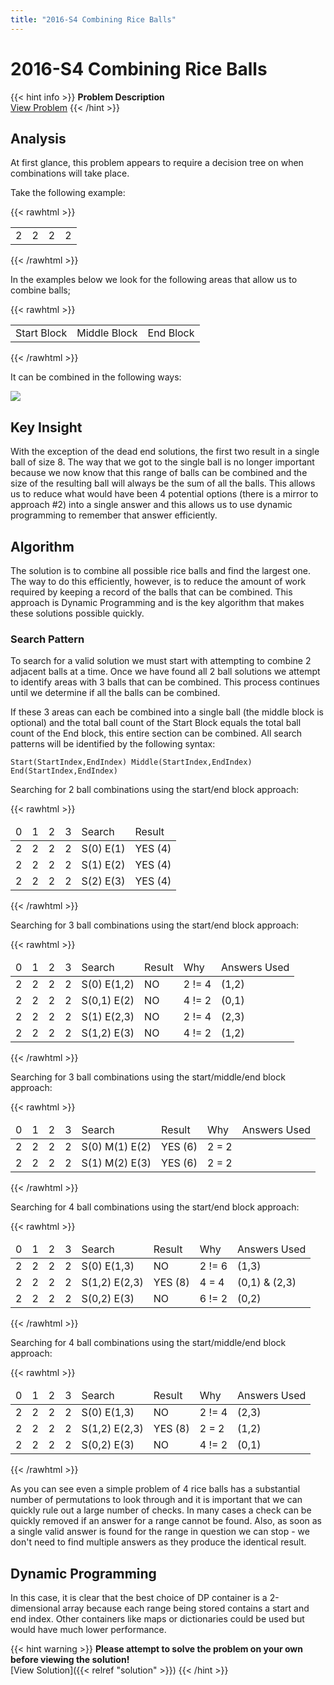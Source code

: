 ```yaml
---
title: "2016-S4 Combining Rice Balls"
---
```


# 2016-S4 Combining Rice Balls

{{< hint info >}}
**Problem Description**  
[View Problem](https://cemc.uwaterloo.ca/contests/computing/2016/stage%201/seniorEn.pdf)
{{< /hint >}}

## Analysis

At first glance, this problem appears to require a decision tree on when combinations will take place.

Take the following example:

{{< rawhtml >}}
<table>
	<tr>
		<td>2</td>
		<td>2</td>
		<td>2</td>
		<td>2</td>
	</tr>
</table>
{{< /rawhtml >}}

In the examples below we look for the following areas that allow us to combine balls;

{{< rawhtml >}}
<table>
	<tr>
		<td class="highlight-blue">Start Block</td>
		<td class="highlight-red">Middle Block</td>
		<td class="highlight-green">End Block</td>
	</tr>
</table>
{{< /rawhtml >}}

It can be combined in the following ways:

![](/img/combiningriceballs.png)

## Key Insight

With the exception of the dead end solutions, the first two result in a single ball of size 8. The way that we got to the single ball is no longer important because we now know that this range of balls can be combined and the size of the resulting ball will always be the sum of all the balls. This allows us to reduce what would have been 4 potential options (there is a mirror to approach #2) into a single answer and this allows us to use dynamic programming to remember that answer efficiently.

## Algorithm

The solution is to combine all possible rice balls and find the largest one. The way to do this efficiently, however, is to reduce the amount of work required by keeping a record of the balls that can be combined. This approach is Dynamic Programming and is the key algorithm that makes these solutions possible quickly.

### Search Pattern

To search for a valid solution we must start with attempting to combine 2 adjacent balls at a time. Once we have found all 2 ball solutions we attempt to identify areas with 3 balls that can be combined. This process continues until we determine if all the balls can be combined.

If these 3 areas can each be combined into a single ball (the middle block is optional) and the total ball count of the Start Block equals the total ball count of the End block, this entire section can be combined.  All search patterns will be identified by the following syntax:

    Start(StartIndex,EndIndex) Middle(StartIndex,EndIndex) End(StartIndex,EndIndex)

Searching for 2 ball combinations using the start/end block approach:

{{< rawhtml >}}
<table>
<thead>
	<tr>
		<td>0</td>
		<td>1</td>
		<td>2</td>
		<td>3</td>
		<td>Search</td>
		<td>Result</td>
	</tr>
</thead>
<tbody>
	<tr>
		<td class="highlight-blue">2</td>
		<td class="highlight-green">2</td>
		<td>2</td>
		<td>2</td>
		<td>S(0) E(1)</td>
		<td>YES (4)</td>
	</tr>
	<tr>
		<td>2</td>
		<td class="highlight-blue">2</td>
		<td class="highlight-green">2</td>
		<td>2</td>
		<td>S(1) E(2)</td>
		<td>YES (4)</td>
	</tr>
	<tr>
		<td>2</td>
		<td>2</td>
		<td class="highlight-blue">2</td>
		<td class="highlight-green">2</td>
		<td>S(2) E(3)</td>
		<td>YES (4)</td>
	</tr>
</tbody>
</table>
{{< /rawhtml >}}

Searching for 3 ball combinations using the start/end block approach:

{{< rawhtml >}}
<table>
<thead>
	<tr>
		<td>0</td>
		<td>1</td>
		<td>2</td>
		<td>3</td>
		<td>Search</td>
		<td>Result</td>
		<td>Why</td>
		<td>Answers Used</td>
	</tr>
</thead>
<tbody>
	<tr>
		<td class="highlight-blue">2</td>
		<td class="highlight-green">2</td>
		<td class="highlight-green">2</td>
		<td>2</td>
		<td>S(0) E(1,2)</td>
		<td>NO</td>
		<td>2 != 4</td>
		<td>(1,2)</td>
	</tr>
	<tr>
		<td class="highlight-blue">2</td>
		<td class="highlight-blue">2</td>
		<td class="highlight-green">2</td>
		<td>2</td>
		<td>S(0,1) E(2)</td>
		<td>NO</td>
		<td>4 != 2</td>
		<td>(0,1)</td>
	</tr>
	<tr>
		<td>2</td>
		<td class="highlight-blue">2</td>
		<td class="highlight-green">2</td>
		<td class="highlight-green">2</td>
		<td>S(1) E(2,3)</td>
		<td>NO</td>
		<td>2 != 4</td>
		<td>(2,3)</td>
	</tr>
	<tr>
		<td>2</td>
		<td class="highlight-blue">2</td>
		<td class="highlight-blue">2</td>
		<td class="highlight-green">2</td>
		<td>S(1,2) E(3)</td>
		<td>NO</td>
		<td>4 != 2</td>
		<td>(1,2)</td>
	</tr>
</tbody>
</table>
{{< /rawhtml >}}

Searching for 3 ball combinations using the start/middle/end block approach:

{{< rawhtml >}}
<table>
<thead>
	<tr>
		<td>0</td>
		<td>1</td>
		<td>2</td>
		<td>3</td>
		<td>Search</td>
		<td>Result</td>
		<td>Why</td>
		<td>Answers Used</td>
	</tr>
</thead>
<tbody>
	<tr>
		<td class="highlight-blue">2</td>
		<td class="highlight-red">2</td>
		<td class="highlight-green">2</td>
		<td>2</td>
		<td>S(0) M(1) E(2)</td>
		<td>YES (6)</td>
		<td>2 = 2</td>
		<td></td>
	</tr>
	<tr>
		<td>2</td>
		<td class="highlight-blue">2</td>
		<td class="highlight-red">2</td>
		<td class="highlight-green">2</td>
		<td>S(1) M(2) E(3)</td>
		<td>YES (6)</td>
		<td>2 = 2</td>
		<td></td>
	</tr>
</tbody>
</table>
{{< /rawhtml >}}

Searching for 4 ball combinations using the start/end block approach:

{{< rawhtml >}}
<table>
<thead>
	<tr>
		<td>0</td>
		<td>1</td>
		<td>2</td>
		<td>3</td>
		<td>Search</td>
		<td>Result</td>
		<td>Why</td>
		<td>Answers Used</td>
	</tr>
</thead>
<tbody>
	<tr>
		<td class="highlight-blue">2</td>
		<td class="highlight-green">2</td>
		<td class="highlight-green">2</td>
		<td class="highlight-green">2</td>
		<td>S(0) E(1,3)</td>
		<td>NO</td>
		<td>2 != 6</td>
		<td>(1,3)</td>
	</tr>
	<tr>
		<td class="highlight-blue">2</td>
		<td class="highlight-blue">2</td>
		<td class="highlight-green">2</td>
		<td class="highlight-green">2</td>
		<td>S(1,2) E(2,3)</td>
		<td>YES (8)</td>
		<td>4 = 4</td>
		<td>(0,1) & (2,3)</td>
	</tr>
	<tr>
		<td class="highlight-blue">2</td>
		<td class="highlight-blue">2</td>
		<td class="highlight-blue">2</td>
		<td class="highlight-green">2</td>
		<td>S(0,2) E(3)</td>
		<td>NO</td>
		<td>6 != 2</td>
		<td>(0,2)</td>
	</tr>
</tbody>
</table>
{{< /rawhtml >}}

Searching for 4 ball combinations using the start/middle/end block approach:

{{< rawhtml >}}
<table>
<thead>
	<tr>
		<td>0</td>
		<td>1</td>
		<td>2</td>
		<td>3</td>
		<td>Search</td>
		<td>Result</td>
		<td>Why</td>
		<td>Answers Used</td>
	</tr>
</thead>
<tbody>
	<tr>
		<td class="highlight-blue">2</td>
		<td class="highlight-red">2</td>
		<td class="highlight-green">2</td>
		<td class="highlight-green">2</td>
		<td>S(0) E(1,3)</td>
		<td>NO</td>
		<td>2 != 4</td>
		<td>(2,3)</td>
	</tr>
	<tr>
		<td class="highlight-blue">2</td>
		<td class="highlight-red">2</td>
		<td class="highlight-red">2</td>
		<td class="highlight-green">2</td>
		<td>S(1,2) E(2,3)</td>
		<td>YES (8)</td>
		<td>2 = 2</td>
		<td>(1,2)</td>
	</tr>
	<tr>
		<td class="highlight-blue">2</td>
		<td class="highlight-blue">2</td>
		<td class="highlight-red">2</td>
		<td class="highlight-green">2</td>
		<td>S(0,2) E(3)</td>
		<td>NO</td>
		<td>4 != 2</td>
		<td>(0,1)</td>
	</tr>
</tbody>
</table>
{{< /rawhtml >}}

As you can see even a simple problem of 4 rice balls has a substantial number of permutations to look through and it is important that we can quickly rule out a large number of checks. In many cases a check can be quickly removed if an answer for a range cannot be found. Also, as soon as a single valid answer is found for the range in question we can stop - we don't need to find multiple answers as they produce the identical result.

## Dynamic Programming

In this case, it is clear that the best choice of DP container is a 2-dimensional array because each range being stored contains a start and end index. Other containers like maps or dictionaries could be used but would have much lower performance.

{{< hint warning >}}
**Please attempt to solve the problem on your own before viewing the solution!**  
[View Solution]({{< relref "solution" >}})
{{< /hint >}}
